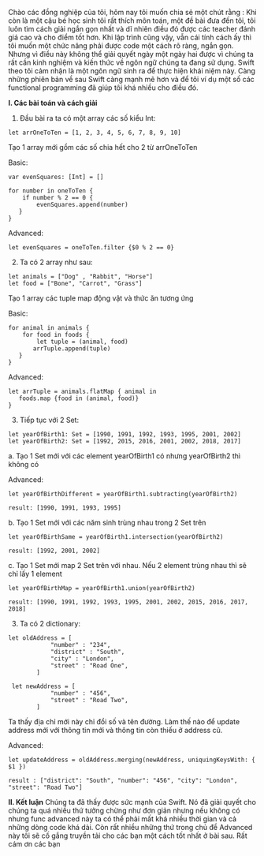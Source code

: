 Chào các đồng nghiệp của tôi, hôm nay tôi muốn chia sẻ một chút rằng : Khi còn là một cậu bé học sinh tôi rất thích môn toán, một đề bài đưa đến tôi, tôi luôn tìm cách giải ngắn gọn nhất và dĩ nhiên điều đó được các teacher đánh giá cao và cho điểm tốt hơn. Khi lập trình cũng vậy, vẫn cái tính cách ấy thì tôi muốn một chức năng phải được code một cách rõ ràng, ngắn gọn. Nhưng vì điều này không thể giải quyết ngày một ngày hai được vì chúng ta rất cần kinh nghiệm và kiến thức về ngôn ngữ chúng ta đang sử dụng. Swift theo tôi cảm nhận là một ngôn ngữ sinh ra để thực hiện khái niệm này. Càng 
những phiên bản về sau Swift càng mạnh mẽ hơn và để tôi ví dụ một số các functional programming đã giúp tôi khá nhiều cho điều đó.

**I. Các bài toán và cách giải**

1. Đầu bài ra ta có một array các số kiểu Int: 
 ```   
 let arrOneToTen = [1, 2, 3, 4, 5, 6, 7, 8, 9, 10]
  ```
 Tạo 1 array mới gồm các số chia hết cho 2 từ arrOneToTen
 
 Basic: 
 ```
var evenSquares: [Int] = []
 
 for number in oneToTen {
     if number % 2 == 0 {
         evenSquares.append(number)
    }
 }
```

Advanced: 
```
let evenSquares = oneToTen.filter {$0 % 2 == 0}
```

2. Ta có 2 array như sau: 
```
let animals = ["Dog" , "Rabbit", "Horse"]
let food = ["Bone", "Carrot", "Grass"]
```

Tạo 1 array các tuple map động vật và thức ăn tương ứng 

Basic: 
```
for animal in animals {
    for food in foods {
        let tuple = (animal, food)
       arrTuple.append(tuple)
   }
}
```

Advanced:
 ```
let arrTuple = animals.flatMap { animal in
    foods.map {food in (animal, food)}
 }
```

3. Tiếp tục với 2 Set: 
```
let yearOfBirth1: Set = [1990, 1991, 1992, 1993, 1995, 2001, 2002]
let yearOfBirth2: Set = [1992, 2015, 2016, 2001, 2002, 2018, 2017]
```

a. Tạo 1 Set mới với các element yearOfBirth1 có nhưng yearOfBirth2 thì không có

Advanced: 
```
let yearOfBirthDifferent = yearOfBirth1.subtracting(yearOfBirth2)
```

```
result: [1990, 1991, 1993, 1995]
```

b. Tạo 1 Set mới với các năm sinh trùng nhau trong 2 Set trên
```
let yearOfBirthSame = yearOfBirth1.intersection(yearOfBirth2)
```

```
result: [1992, 2001, 2002]
```

c. Tạo 1 Set mới map 2 Set trên với nhau. Nếu 2 element trùng nhau thì sẽ chỉ lấy 1 element 
```
let yearOfBirthMap = yearOfBirth1.union(yearOfBirth2)
```

```
result: [1990, 1991, 1992, 1993, 1995, 2001, 2002, 2015, 2016, 2017, 2018]
```

3. Ta có 2 dictionary: 
```
let oldAddress = [
            "number" : "234",
            "district" : "South",
            "city" : "London",
            "street" : "Road One",
        ]

 let newAddress = [
            "number" : "456",
            "street" : "Road Two",
        ]        
```

Ta thấy địa chỉ mới này chỉ đổi số và tên đường. Làm thế nào để update address mới với thông tin mới và thông tin còn thiếu ở address cũ. 

Advanced: 

```
let updateAddress = oldAddress.merging(newAddress, uniquingKeysWith: { $1 })
```

```
result : ["district": "South", "number": "456", "city": "London", "street": "Road Two"]
```


**II. Kết luận**
Chúng ta đã thấy được sức mạnh của Swift. Nó đã giải quyết cho chúng ta quá nhiều thứ tưởng chừng như đơn giản nhưng nếu không có nhưng func advanced này ta có thể phải mất khá nhiều thời gian và cả những dòng code khá dài. Còn rất nhiều những thứ trong chủ đề Advanced này tôi sẽ cố gắng truyền tải cho các bạn một cách tốt nhất ở bài sau. Rất cám ơn các bạn